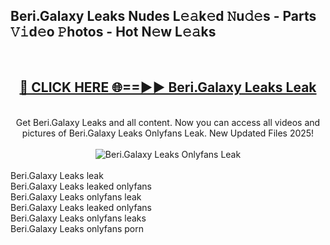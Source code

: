 <h2>Beri.Galaxy Leaks Nudes L𝚎𝚊k𝚎d 𝙽u𝚍𝚎s - Parts 𝚅𝚒d𝚎o 𝙿hotos - Hot N𝚎w L𝚎𝚊ks</h2>
<br>
<div align="center">
<h2><a href="https://213.232.235.80/live/video.php?q=beri.galaxy-leaks" rel="nofollow">🔴 CLICK HERE 🌐==►► Beri.Galaxy Leaks Leak</a></h2>
<br>
Get Beri.Galaxy Leaks and all content. Now you can access all videos and pictures of Beri.Galaxy Leaks Onlyfans Leak. New Updated Files 2025!
<br>
<br>
<a href="https://213.232.235.80/live/video.php?q=beri.galaxy-leaks" rel="nofollow" data-target="animated-image.originalLink"><img src="https://i.imgur.com/1EjSzPs.png" alt="Beri.Galaxy Leaks Onlyfans Leak" style="max-width: 100%; display: inline-block;" data-target="animated-image.originalImage"></a>
</div>
<br>
Beri.Galaxy Leaks leak<br>
Beri.Galaxy Leaks leaked onlyfans<br>
Beri.Galaxy Leaks onlyfans leak<br>
Beri.Galaxy Leaks leaked onlyfans<br>
Beri.Galaxy Leaks onlyfans leaks<br>
Beri.Galaxy Leaks onlyfans porn
